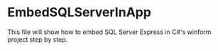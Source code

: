 # EmbedSQLServerInApp
This file will show how to embed SQL Server Express in C#'s winform project step by step.
